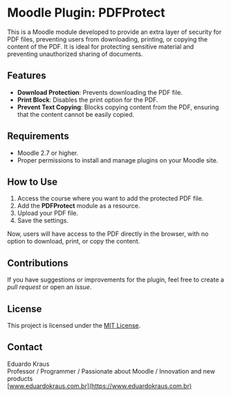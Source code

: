 # Moodle Plugin: PDFProtect

This is a Moodle module developed to provide an extra layer of security for PDF files, preventing users from downloading, printing, or copying the content of the PDF. It is ideal for protecting sensitive material and preventing unauthorized sharing of documents.

## Features

- **Download Protection**: Prevents downloading the PDF file.
- **Print Block**: Disables the print option for the PDF.
- **Prevent Text Copying**: Blocks copying content from the PDF, ensuring that the content cannot be easily copied.

## Requirements

- Moodle 2.7 or higher.
- Proper permissions to install and manage plugins on your Moodle site.

## How to Use

1. Access the course where you want to add the protected PDF file.
2. Add the **PDFProtect** module as a resource.
3. Upload your PDF file.
4. Save the settings.

Now, users will have access to the PDF directly in the browser, with no option to download, print, or copy the content.

## Contributions

If you have suggestions or improvements for the plugin, feel free to create a *pull request* or open an *issue*.

## License

This project is licensed under the [MIT License](LICENSE).

## Contact

Eduardo Kraus  
Professor / Programmer / Passionate about Moodle / Innovation and new products  
[www.eduardokraus.com.br](https://www.eduardokraus.com.br)
